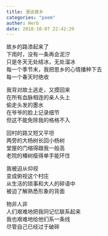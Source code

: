 ```yaml
---
title: 漫谈故乡
categories: "poem"
auther: Herb
date: 2018-10-07 22:42:29
---
```

故乡的路漆起来了\
下雨时，没有一条再会泥泞\
只是冬天无处结冰，无处溜冰\
每一个季节末，我把思乡的心情播种下去\
每一个春天时绝收

我背对故土逃走，又摸回来\
在所有血脉相连的亲人头上\
偷走头发的墨水\
在爷爷的脸上记录细节\
但这不能免除我的格格不入

回村的路又短又平坦\
两旁的大杨树长回小杨树\
堂屋的门缩得跟我一般高\
老院的椿树瘦得单手能环住

我被迫从仰视\
变成俯视这个村庄\
从生活的琐事和大人的碎语中\
被迫了解熟悉形象的背面

物非人非\
人们艰难地把我同记忆联系起来\
我也艰难地给他们系一条线\
尽管自己已经过于破碎